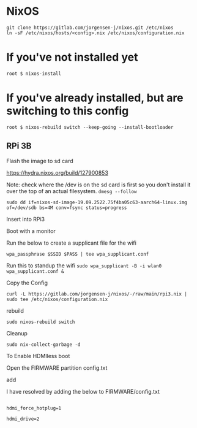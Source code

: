 # NixOS
```
git clone https://gitlab.com/jorgensen-j/nixos.git /etc/nixos
ln -sF /etc/nixos/hosts/<config>.nix /etc/nixos/configuration.nix
```

# If you've not installed yet
`root $ nixos-install`

# If you've already installed, but are switching to this config
`root $ nixos-rebuild switch --keep-going --install-bootloader`

## RPi 3B

Flash the image to sd card

https://hydra.nixos.org/build/127900853


Note: check where the /dev is on the sd card is first so you don't install it over the top of an actual filesystem. `dmesg --follow`

`sudo dd if=nixos-sd-image-19.09.2522.75f4ba05c63-aarch64-linux.img of=/dev/sdb bs=4M conv=fsync status=progress`


Insert into RPi3

Boot with a monitor

Run the below to create a supplicant file for the wifi

`wpa_passphrase $SSID $PASS | tee wpa_supplicant.conf`

Run this to standup the wifi
`sudo wpa_supplicant -B -i wlan0 wpa_supplicant.conf &`



Copy the Config

`curl -L https://gitlab.com/jorgensen-j/nixos/-/raw/main/rpi3.nix | sudo tee /etc/nixos/configuration.nix`


rebuild

`sudo nixos-rebuild switch`

Cleanup

`sudo nix-collect-garbage -d`
  

To Enable HDMIless boot

  
Open the FIRMWARE partition config.txt

add


I have resolved by adding the below to FIRMWARE/config.txt

```

hdmi_force_hotplug=1

hdmi_drive=2

```
